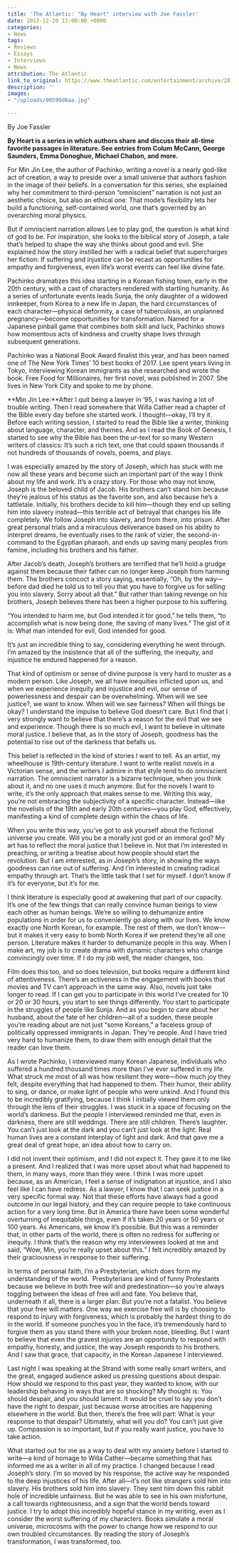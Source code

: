 ```yaml
---
title: 'The Atlantic: "By Heart" interview with Joe Fassler'
date: 2017-12-20 12:00:00 +0000
categories:
- News
tags:
- Reviews
- Essays
- Interviews
- News
attribution: The Atlantic
link_to_original: https://www.theatlantic.com/entertainment/archive/2017/12/min-jin-lee-by-heart/548810/
description: ''
images:
- "/uploads/09599d6aa.jpg"

---
```

By Joe Fassler

**By Heart is a series in which authors share and discuss their all-time favorite passages in literature. See entries from Colum McCann, George Saunders, Emma Donoghue, Michael Chabon, and more.**

For Min Jin Lee, the author of Pachinko, writing a novel is a nearly god-like act of creation, a way to preside over a small universe that authors fashion in the image of their beliefs. In a conversation for this series, she explained why her commitment to third-person “omniscient” narration is not just an aesthetic choice, but also an ethical one: That mode’s flexibility lets her build a functioning, self-contained world, one that’s governed by an overarching moral physics.

But if omniscient narration allows Lee to play god, the question is what kind of god to be. For inspiration, she looks to the biblical story of Joseph, a tale that’s helped to shape the way she thinks about good and evil. She explained how the story instilled her with a radical belief that supercharges her fiction: If suffering and injustice can be recast as opportunities for empathy and forgiveness, even life’s worst events can feel like divine fate.

Pachinko dramatizes this idea starting in a Korean fishing town, early in the 20th century, with a cast of characters rendered with startling humanity. As a series of unfortunate events leads Sunja, the only daughter of a widowed innkeeper, from Korea to a new life in Japan, the hard circumstances of each character—physical deformity, a case of tuberculosis, an unplanned pregnancy—become opportunities for transformation. Named for a Japanese pinball game that combines both skill and luck, Pachinko shows how momentous acts of kindness and cruelty shape lives through subsequent generations.

Pachinko was a National Book Award finalist this year, and has been named one of The New York Times’ 10 best books of 2017. Lee spent years living in Tokyo, interviewing Korean immigrants as she researched and wrote the book. Free Food for Millionaires, her first novel, was published in 2007. She lives in New York City and spoke to me by phone.

**Min Jin Lee:**After I quit being a lawyer in ’95, I was having a lot of trouble writing. Then I read somewhere that Willa Cather read a chapter of the Bible every day before she started work. I thought—okay, I’ll try it. Before each writing session, I started to read the Bible like a writer, thinking about language, character, and themes. And as I read the Book of Genesis, I started to see why the Bible has been the ur-text for so many Western writers of classics: It’s such a rich text, one that could spawn thousands if not hundreds of thousands of novels, poems, and plays.

I was especially amazed by the story of Joseph, which has stuck with me now all these years and become such an important part of the way I think about my life and work. It’s a crazy story. For those who may not know, Joseph is the beloved child of Jacob. His brothers can’t stand him because they’re jealous of his status as the favorite son, and also because he’s a tattletale. Initially, his brothers decide to kill him—though they end up selling him into slavery instead—this terrible act of betrayal that changes his life completely. We follow Joseph into slavery, and from there, into prison. After great personal trials and a miraculous deliverance based on his ability to interpret dreams, he eventually rises to the rank of vizier, the second-in-command to the Egyptian pharaoh, and ends up saving many peoples from famine, including his brothers and his father.

After Jacob’s death, Joseph’s brothers are terrified that he’ll hold a grudge against them because their father can no longer keep Joseph from harming them. The brothers concoct a story saying, essentially, “Oh, by the way—before dad died he told us to tell you that you have to forgive us for selling you into slavery. Sorry about all that.” But rather than taking revenge on his brothers, Joseph believes there has been a higher purpose to his suffering.

“You intended to harm me, but God intended it for good,” he tells them, “to accomplish what is now being done, the saving of many lives.” The gist of it is: What man intended for evil, God intended for good.

It’s just an incredible thing to say, considering everything he went through. I’m amazed by the insistence that all of the suffering, the inequity, and injustice he endured happened for a reason.

That kind of optimism or sense of divine purpose is very hard to muster as a modern person. Like Joseph, we all have inequities inflicted upon us, and when we experience inequity and injustice and evil, our sense of powerlessness and despair can be overwhelming. When will we see justice?, we want to know. When will we see fairness? When will things be okay? I understand the impulse to believe God doesn’t care. But I find that I very strongly want to believe that there’s a reason for the evil that we see and experience. Though there is so much evil, I want to believe in ultimate moral justice. I believe that, as in the story of Joseph, goodness has the potential to rise out of the darkness that befalls us.

This belief is reflected in the kind of stories I want to tell. As an artist, my wheelhouse is 19th-century literature. I want to write realist novels in a Victorian sense, and the writers I admire in that style tend to do omniscient narration. The omniscient narrator is a bizarre technique, when you think about it, and no one uses it much anymore. But for the novels I want to write, it’s the only approach that makes sense to me. Writing this way, you’re not embracing the subjectivity of a specific character. Instead—like the novelists of the 19th and early 20th centuries—you play God, effectively, manifesting a kind of complete design within the chaos of life.

When you write this way, you’ve got to ask yourself about the fictional universe you create. Will you be a morally just god or an immoral god? My art has to reflect the moral justice that I believe in. Not that I’m interested in preaching, or writing a treatise about how people should start the revolution. But I am interested, as in Joseph’s story, in showing the ways goodness can rise out of suffering. And I’m interested in creating radical empathy through art. That’s the little task that I set for myself. I don’t know if it’s for everyone, but it’s for me.

I think literature is especially good at awakening that part of our capacity. It’s one of the few things that can really convince human beings to view each other as human beings. We’re so willing to dehumanize entire populations in order for us to conveniently go along with our lives. We know exactly one North Korean, for example. The rest of them, we don’t know—but it makes it very easy to bomb North Korea if we pretend they’re all one person. Literature makes it harder to dehumanize people in this way. When I make art, my job is to create drama with dynamic characters who change convincingly over time. If I do my job well, the reader changes, too.

Film does this too, and so does television, but books require a different kind of attentiveness. There’s an activeness in the engagement with books that movies and TV can’t approach in the same way. Also, novels just take longer to read. If I can get you to participate in this world I’ve created for 10 or 20 or 30 hours, you start to see things differently. You start to participate in the struggles of people like Sunja. And as you begin to care about her husband, about the fate of her children—all of a sudden, these people you’re reading about are not just “some Koreans,” a faceless group of politically oppressed immigrants in Japan. They're people. And I have tried very hard to humanize them, to draw them with enough detail that the reader can love them.

As I wrote Pachinko, I interviewed many Korean Japanese, individuals who suffered a hundred thousand times more than I’ve ever suffered in my life. What struck me most of all was how resilient they were—how much joy they felt, despite everything that had happened to them. Their humor, their ability to sing, or dance, or make light of people who were unkind. And I found this to be incredibly gratifying, because I think I initially viewed them only through the lens of their struggles. I was stuck in a space of focusing on the world’s darkness. But the people I interviewed reminded me that, even in darkness, there are still weddings. There are still children. There’s laughter. You can’t just look at the dark and you can’t just look at the light: Real human lives are a constant interplay of light and dark. And that gave me a great deal of great hope, an idea about how to carry on.

I did not invent their optimism, and I did not expect it. They gave it to me like a present. And I realized that I was more upset about what had happened to them, in many ways, more than they were. I think I was more upset because, as an American, I feel a sense of indignation at injustice, and I also feel like I can have redress. As a lawyer, I know that I can seek justice in a very specific formal way. Not that these efforts have always had a good outcome in our legal history, and they can require people to take continuous action for a very long time. But in America there have been some wonderful overturning of inequitable things, even if it’s taken 20 years or 50 years or 100 years. As Americans, we know it’s possible. But this was a reminder that, in other parts of the world, there is often no redress for suffering or inequity. I think that’s the reason why my interviewees looked at me and said, “Wow, Min, you’re really upset about this.” I felt incredibly amazed by their graciousness in response to their suffering.

In terms of personal faith, I’m a Presbyterian, which does form my understanding of the world.  Presbyterians are kind of funny Protestants because we believe in both free will and predestination—so you’re always toggling between the ideas of free will and fate. You believe that, underneath it all, there is a larger plan. But you’re not a fatalist. You believe that your free will matters. One way we exercise free will is by choosing to respond to injury with forgiveness, which is probably the hardest thing to do in the world. If someone punches you in the face, it’s tremendously hard to forgive them as you stand there with your broken nose, bleeding. But I want to believe that even the gravest injuries are an opportunity to respond with empathy, honesty, and justice, the way Joseph responds to his brothers. And I saw that grace, that capacity, in the Korean Japanese I interviewed.

Last night I was speaking at the Strand with some really smart writers, and the great, engaged audience asked us pressing questions about despair. How should we respond to this past year, they wanted to know, with our leadership behaving in ways that are so shocking? My thought is: You should despair, and you should lament. It would be cruel to say you don’t have the right to despair, just because worse atrocities are happening elsewhere in the world. But then, there’s the free will part: What is your response to that despair? Ultimately, what will you do? You can’t just give up. Compassion is so important, but if you really want justice, you have to take action.

What started out for me as a way to deal with my anxiety before I started to write—a kind of homage to Willa Cather—became something that has informed me as a writer in all of my practice. I changed because I read Joseph’s story. I’m so moved by his response, the active way he responded to the deep injustices of his life. After all—it’s not like strangers sold him into slavery. His brothers sold him into slavery. They sent him down this rabbit hole of incredible unfairness. But he was able to see in his own misfortune, a call towards righteousness, and a sign that the world bends toward justice. I try to adopt this incredibly hopeful stance in my writing, even as I consider the worst suffering of my characters. Books simulate a moral universe, microcosms with the power to change how we respond to our own troubled circumstances. By reading the story of Joseph’s transformation, I was transformed, too.